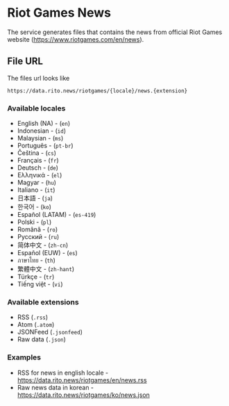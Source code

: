 # Riot Games News

The service generates files that contains the news from official Riot Games website (https://www.riotgames.com/en/news).

## File URL
The files url looks like
```
https://data.rito.news/riotgames/{locale}/news.{extension}
```

### Available locales
- English (NA) - (`en`)
- Indonesian - (`id`)
- Malaysian - (`ms`)
- Português - (`pt-br`)
- Čeština - (`cs`)
- Français - (`fr`)
- Deutsch - (`de`)
- Ελληνικά - (`el`)
- Magyar - (`hu`)
- Italiano - (`it`)
- 日本語 - (`ja`)
- 한국어 - (`ko`)
- Español (LATAM) - (`es-419`)
- Polski - (`pl`)
- Română - (`ro`)
- Русский - (`ru`)
- 简体中文 - (`zh-cn`)
- Español (EUW) - (`es`)
- ภาษาไทย - (`th`)
- 繁體中文 - (`zh-hant`)
- Türkçe - (`tr`)
- Tiếng việt - (`vi`)

### Available extensions
- RSS (`.rss`)
- Atom (`.atom`)
- JSONFeed (`.jsonfeed`)
- Raw data (`.json`)

### Examples
- RSS for news in english locale - https://data.rito.news/riotgames/en/news.rss
- Raw news data in korean - https://data.rito.news/riotgames/ko/news.json
